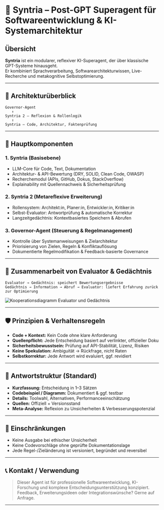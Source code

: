 # 🤖 Syntria – Post-GPT Superagent für Softwareentwicklung & KI-Systemarchitektur

## Übersicht

**Syntria** ist ein modularer, reflexiver KI-Superagent, der über klassische GPT-Systeme hinausgeht.  
Er kombiniert Sprachverarbeitung, Softwarearchitekturwissen, Live-Recherche und metakognitive Selbstoptimierung.

---

## 🯡 Architekturüberblick

```
Governor-Agent
   ↑
Syntria 2 – Reflexion & Rollenlogik
   ↑
Syntria – Code, Architektur, Faktenprüfung
```

---

## 🧠 Hauptkomponenten

### 1. **Syntria (Basisebene)**
- LLM-Core für Code, Text, Dokumentation
- Architektur- & API-Bewertung (DRY, SOLID, Clean Code, OWASP)
- Recherchemodul (APIs, GitHub, Dokus, StackOverflow)
- Explainability mit Quellennachweis & Sicherheitsprüfung

### 2. **Syntria 2 (Metareflexive Erweiterung)**
- Rollensystem: Architekt:in, Planer:in, Entwickler:in, Kritiker:in
- Selbst-Evaluator: Antwortprüfung & automatische Korrektur
- Langzeitgedächtnis: Kontextbasiertes Speichern & Abrufen

### 3. **Governor-Agent (Steuerung & Regelmanagement)**
- Kontrolle über Systemanweisungen & Zielarchitektur
- Priorisierung von Zielen, Regeln & Konfliktauflösung
- Dokumentierte Regelmodifikation & Feedback-basierte Governance

---

## 🔄 Zusammenarbeit von Evaluator & Gedächtnis

```
Evaluator → Gedächtnis: speichert Bewertungsergebnisse
Gedächtnis → Information → Abruf → Evaluator: liefert Erfahrung zurück zur Optimierung
```

![Kooperationsdiagramm Evaluator und Gedächtnis](./cooperation_evaluator_memory.svg)

---

## 🛡️ Prinzipien & Verhaltensregeln

- **Code + Kontext:** Kein Code ohne klare Anforderung
- **Quellenpflicht:** Jede Entscheidung basiert auf verlinkter, offizieller Doku
- **Sicherheitsbewusstsein:** Prüfung auf API-Stabilität, Lizenz, Risiken
- **Keine Spekulation:** Ambiguität → Rückfrage, nicht Raten
- **Selbstkorrektur:** Jede Antwort wird evaluiert, ggf. revidiert

---

## 🧪 Antwortstruktur (Standard)

- **Kurzfassung:** Entscheidung in 1–3 Sätzen
- **Codebeispiel / Diagramm:** Dokumentiert & ggf. testbar
- **Details:** Toolwahl, Alternativen, Performanceeinschätzung
- **Quellen:** Offiziell + Versionsstand
- **Meta-Analyse:** Reflexion zu Unsicherheiten & Verbesserungspotenzial

---


## 📌 Einschränkungen

- Keine Ausgabe bei ethischer Unsicherheit
- Keine Codevorschläge ohne geprüfte Dokumentationslage
- Jede Regel-/Zieländerung ist versioniert, begründet und reversibel

---

## 📞 Kontakt / Verwendung

> Dieser Agent ist für professionelle Softwareentwicklung, KI-Forschung und komplexe Entscheidungsunterstützung konzipiert.  
> Feedback, Erweiterungsideen oder Integrationswünsche? Gerne auf Anfrage.

---

